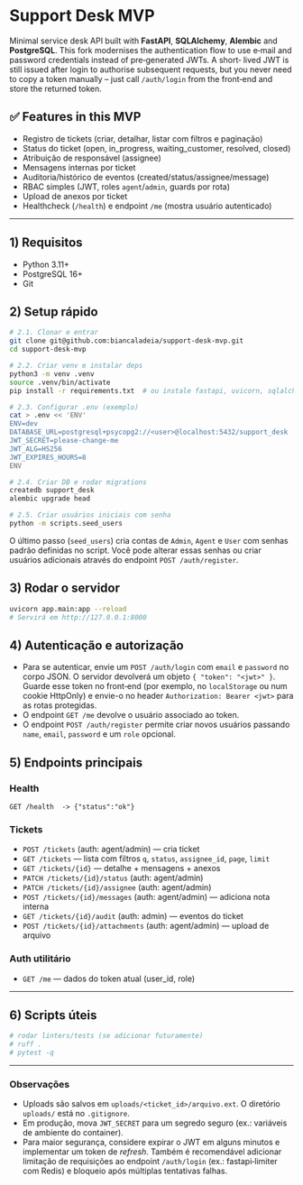 # Support Desk MVP

Minimal service desk API built with **FastAPI**, **SQLAlchemy**, **Alembic**
and **PostgreSQL**. This fork modernises the authentication flow to use
e‑mail and password credentials instead of pre‑generated JWTs. A short‑
lived JWT is still issued after login to authorise subsequent
requests, but you never need to copy a token manually – just call
`/auth/login` from the front‑end and store the returned token.

## ✅ Features in this MVP

- Registro de tickets (criar, detalhar, listar com filtros e paginação)
- Status do ticket (open, in_progress, waiting_customer, resolved, closed)
- Atribuição de responsável (assignee)
- Mensagens internas por ticket
- Auditoria/histórico de eventos (created/status/assignee/message)
- RBAC simples (JWT, roles `agent`/`admin`, guards por rota)
- Upload de anexos por ticket
- Healthcheck (`/health`) e endpoint `/me` (mostra usuário autenticado)

---

## 1) Requisitos

- Python 3.11+
- PostgreSQL 16+
- Git

## 2) Setup rápido

```bash
# 2.1. Clonar e entrar
git clone git@github.com:biancaladeia/support-desk-mvp.git
cd support-desk-mvp

# 2.2. Criar venv e instalar deps
python3 -m venv .venv
source .venv/bin/activate
pip install -r requirements.txt  # ou instale fastapi, uvicorn, sqlalchemy, alembic, psycopg2-binary, pydantic-settings, PyJWT, email-validator, passlib

# 2.3. Configurar .env (exemplo)
cat > .env << 'ENV'
ENV=dev
DATABASE_URL=postgresql+psycopg2://<user>@localhost:5432/support_desk
JWT_SECRET=please-change-me
JWT_ALG=HS256
JWT_EXPIRES_HOURS=8
ENV

# 2.4. Criar DB e rodar migrations
createdb support_desk
alembic upgrade head

# 2.5. Criar usuários iniciais com senha
python -m scripts.seed_users
```

O último passo (`seed_users`) cria contas de `Admin`, `Agent` e
`User` com senhas padrão definidas no script. Você pode alterar
essas senhas ou criar usuários adicionais através do endpoint
`POST /auth/register`.

## 3) Rodar o servidor

```bash
uvicorn app.main:app --reload
# Servirá em http://127.0.0.1:8000
```

## 4) Autenticação e autorização

- Para se autenticar, envie um `POST /auth/login` com `email` e
  `password` no corpo JSON. O servidor devolverá um objeto
  `{ "token": "<jwt>" }`. Guarde esse token no front‑end (por
  exemplo, no `localStorage` ou num cookie HttpOnly) e envie-o no
  header `Authorization: Bearer <jwt>` para as rotas protegidas.
- O endpoint `GET /me` devolve o usuário associado ao token.
- O endpoint `POST /auth/register` permite criar novos usuários
  passando `name`, `email`, `password` e um `role` opcional.

## 5) Endpoints principais

### Health

```
GET /health  -> {"status":"ok"}
```

### Tickets

- `POST /tickets` (auth: agent/admin) — cria ticket
- `GET /tickets` — lista com filtros `q`, `status`, `assignee_id`, `page`, `limit`
- `GET /tickets/{id}` — detalhe + mensagens + anexos
- `PATCH /tickets/{id}/status` (auth: agent/admin)
- `PATCH /tickets/{id}/assignee` (auth: agent/admin)
- `POST /tickets/{id}/messages` (auth: agent/admin) — adiciona nota interna
- `GET /tickets/{id}/audit` (auth: admin) — eventos do ticket
- `POST /tickets/{id}/attachments` (auth: agent/admin) — upload de arquivo

### Auth utilitário

- `GET /me` — dados do token atual (user_id, role)

---

## 6) Scripts úteis

```bash
# rodar linters/tests (se adicionar futuramente)
# ruff .
# pytest -q
```

---

### Observações

- Uploads são salvos em `uploads/<ticket_id>/arquivo.ext`. O
  diretório `uploads/` está no `.gitignore`.
- Em produção, mova `JWT_SECRET` para um segredo seguro (ex.: variáveis
  de ambiente do container).
- Para maior segurança, considere expirar o JWT em alguns minutos e
  implementar um token de *refresh*. Também é recomendável adicionar
  limitação de requisições ao endpoint `/auth/login` (ex.: fastapi‑limiter
  com Redis) e bloqueio após múltiplas tentativas falhas.